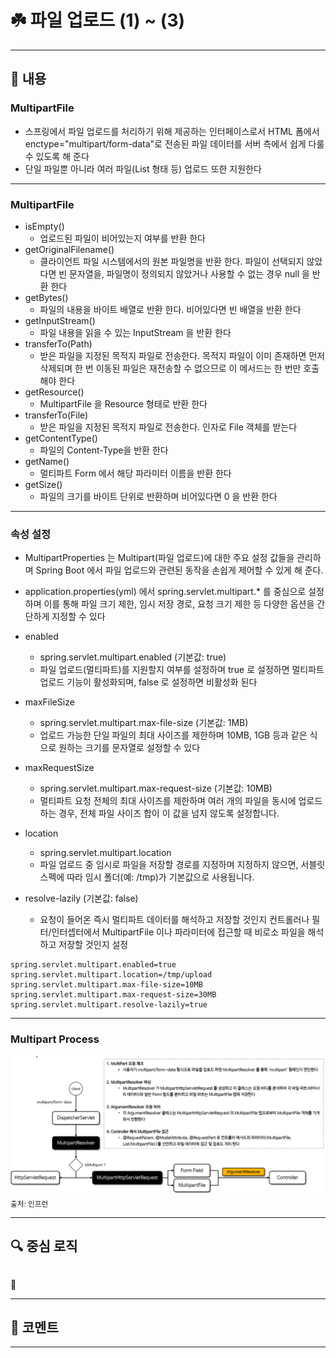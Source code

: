 # ☘️ 파일 업로드 (1) ~ (3)

---

## 📖 내용

### MultipartFile
- 스프링에서 파일 업로드를 처리하기 위해 제공하는 인터페이스로서 HTML 폼에서 enctype="multipart/form-data"로 전송된 파일 데이터를 서버 측에서 쉽게 다룰 수 있도록 해 준다
- 단일 파일뿐 아니라 여러 파일(List<MultipartFile> 형태 등) 업로드 또한 지원한다

---

### MultipartFile
- isEmpty()
  - 업로드된 파일이 비어있는지 여부를 반환 한다
- getOriginalFilename()
  - 클라이언트 파일 시스템에서의 원본 파일명을 반환 한다. 파일이 선택되지 않았다면 빈 문자열을, 파일명이 정의되지 않았거나 사용할 수 없는 경우 null 을 반환 한다
- getBytes()
  - 파일의 내용을 바이트 배열로 반환 한다. 비어있다면 빈 배열을 반환 한다
- getInputStream()
  - 파일 내용을 읽을 수 있는 InputStream 을 반환 한다
- transferTo(Path)
  - 받은 파일을 지정된 목적지 파일로 전송한다. 목적지 파일이 이미 존재하면 먼저 삭제되며 한 번 이동된 파일은 재전송할 수 없으므로 이 메서드는 한 번만 호출해야 한다
- getResource()
  - MultipartFile 을 Resource 형태로 반환 한다
- transferTo(File)
  - 받은 파일을 지정된 목적지 파일로 전송한다. 인자로 File 객체를 받는다
- getContentType()
  - 파일의 Content-Type을 반환 한다
- getName()
  - 멀티파트 Form 에서 해당 파라미터 이름을 반환 한다
- getSize()
  - 파일의 크기를 바이트 단위로 반환하며 비어있다면 0 을 반환 한다

---

### 속성 설정
- MultipartProperties 는 Multipart(파일 업로드)에 대한 주요 설정 값들을 관리하며 Spring Boot 에서 파일 업로드와 관련된 동작을 손쉽게 제어할 수 있게 해 준다.
- application.properties(yml) 에서 spring.servlet.multipart.* 를 중심으로 설정하며 이를 통해 파일 크기 제한, 임시 저장 경로, 요청 크기 제한 등 다양한 옵션을 간단하게 지정할 수 있다


- enabled
  - spring.servlet.multipart.enabled (기본값: true)
  - 파일 업로드(멀티파트)를 지원할지 여부를 설정하며 true 로 설정하면 멀티파트 업로드 기능이 활성화되며, false 로 설정하면 비활성화 된다
- maxFileSize
  - spring.servlet.multipart.max-file-size (기본값: 1MB)
  - 업로드 가능한 단일 파일의 최대 사이즈를 제한하며 10MB, 1GB 등과 같은 식으로 원하는 크기를 문자열로 설정할 수 있다
- maxRequestSize
  - spring.servlet.multipart.max-request-size (기본값: 10MB)
  - 멀티파트 요청 전체의 최대 사이즈를 제한하며 여러 개의 파일을 동시에 업로드하는 경우, 전체 파일 사이즈 합이 이 값을 넘지 않도록 설정합니다.
- location
  - spring.servlet.multipart.location
  - 파일 업로드 중 임시로 파일을 저장할 경로를 지정하며 지정하지 않으면, 서블릿 스펙에 따라 임시 폴더(예: /tmp)가 기본값으로 사용됩니다.
- resolve-lazily (기본값: false)
  - 요청이 들어온 즉시 멀티파트 데이터를 해석하고 저장할 것인지 컨트롤러나 필터/인터셉터에서 MultipartFile 이나 파라미터에 접근할 때 비로소 파일을 해석하고 저장할 것인지 설정

```properties
spring.servlet.multipart.enabled=true
spring.servlet.multipart.location=/tmp/upload
spring.servlet.multipart.max-file-size=10MB
spring.servlet.multipart.max-request-size=30MB
spring.servlet.multipart.resolve-lazily=true
```

---

### Multipart Process
![image_1.png](image_1.png)
<sub>출처: 인프런</sub>

---

## 🔍 중심 로직

```java
```

📌

---

## 💬 코멘트

---
